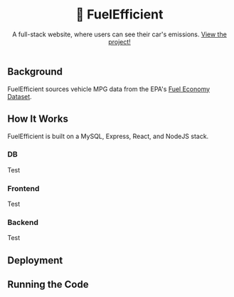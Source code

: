 # <div align="center">🌿 FuelEfficient</div>
<div align="center">A full-stack website, where users can see their car's emissions. <a href="http://fuelefficient.info">View the project!</a></div>  
<br/>

## Background
FuelEfficient sources vehicle MPG data from the EPA's <a href="https://www.fueleconomy.gov/feg/download.shtml">Fuel Economy Dataset</a>.
## How It Works
FuelEfficient is built on a MySQL, Express, React, and NodeJS stack.
### DB
Test
### Frontend
Test
### Backend
Test


## Deployment

## Running the Code
